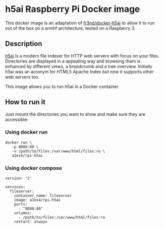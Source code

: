 # h5ai Raspberry Pi Docker image
This docker image is an adaptation of [fr3nd/docker-h5ai](https://github.com/fr3nd/docker-h5ai) to allow it to run out of the box on a armhf architecture, tested on a Raspberry 3.

## Description

[h5ai](https://larsjung.de/h5ai/) is a modern file indexer for HTTP web servers with focus on your files.
Directories are displayed in a appealing way and browsing them is enhanced by
different views, a breadcrumb and a tree overview. Initially h5ai was an
acronym for HTML5 Apache Index but now it supports other web servers too.

This image allows you to run h5ai in a Docker container.

## How to run it

Just mount the directories you want to show and make sure they are accessible:
### Using docker run
```
docker run \
   -p 8080:80 \
   -v /path/to/files:/var/www/html/files:ro \
   a1ex4/rpi-h5ai
```

### Using docker compose
```
version: '2'

services:
  fileserver:
    container_name: fileserver
    image: a1ex4/rpi-h5ai
    ports:
      - "8080:80"
    volumes:
      - /path/to/files:/var/www/html/files:ro
    restart: always
      
```

